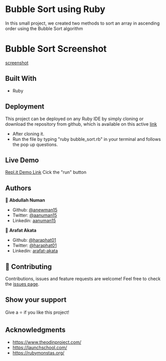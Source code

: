 # Bubble Sort using Ruby

In this small project, we created two methods to sort an array in ascending order using the Bubble Sort algorithm

# Bubble Sort Screenshot
[screenshot](./image/bubble.png)

## Built With
- Ruby

## Deployment

This project can be deployed on any Ruby IDE by simply cloning or download the repository from github, which is available on this active [link](https://github.com/anewman15/bubble-sort)

- After cloning it.
- Run the file by typing "ruby bubble_sort.rb" in your terminal and follows the pop up questions.

## Live Demo
[Repl.it Demo Link](https://repl.it/@anewman15/Arafat-Abdullah-Bubble-Sort)
Cick the "run" button

## Authors
👤 **Abdullah Numan**
- Github: [@anewman15](https://github.com/anewman15)
- Twitter: [@aanuman15](https://twitter.com/aanuman15)
- Linkedin: [aanuman15](https://www.linkedin.com/in/aanuman15/)


👤 **Arafat Akata**
- Github: [@haraphat01](https://github.com/haraphat01)
- Twitter: [@haraphat01](https://twitter.com/haraphat01)
- Linkedin: [arafat-akata](https://www.linkedin.com/in/arafat-akata/)

## 🤝 Contributing
Contributions, issues and feature requests are welcome!
Feel free to check the [issues page](/issues).

## Show your support
Give a ⭐️ if you like this project!

## Acknowledgments
- https://www.theodinproject.com/
- https://launchschool.com/
- https://rubymonstas.org/
